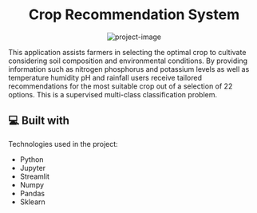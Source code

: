 <h1 align="center" id="title">Crop Recommendation System</h1>

<p align="center"><img src="https://socialify.git.ci/kanchanrai7/Crop-Recommendation-System/image?description=1&amp;descriptionEditable=A%20Web%20App%20for%20farmers%20to%20get%20Crop%20Recommedation%20based%20on%20soil%20quality&amp;font=KoHo&amp;forks=1&amp;issues=1&amp;language=1&amp;name=1&amp;owner=1&amp;pattern=Plus&amp;pulls=1&amp;stargazers=1&amp;theme=Light" alt="project-image"></p>

<p id="description">This application assists farmers in selecting the optimal crop to cultivate considering soil composition and environmental conditions. By providing information such as nitrogen phosphorus and potassium levels as well as temperature humidity pH and rainfall users receive tailored recommendations for the most suitable crop out of a selection of 22 options. This is a supervised multi-class classification problem.</p>

  
  
<h2>💻 Built with</h2>

Technologies used in the project:

*   Python
*   Jupyter
*   Streamlit
*   Numpy
*   Pandas
*   Sklearn
